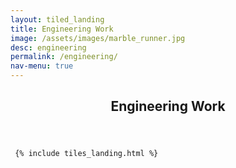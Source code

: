 ```yaml
---
layout: tiled_landing
title: Engineering Work
image: /assets/images/marble_runner.jpg
desc: engineering
permalink: /engineering/
nav-menu: true
---
```


<!-- Main -->
<div id="main" class="alt">

<!-- One -->
<section id="one">
	<div class="inner">
		<header class="major">
			<h1>Engineering Work</h1>
		</header>
	</div>

     {% include tiles_landing.html %}
  </section>   

  
